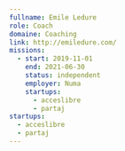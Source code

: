 ```yaml
---
fullname: Emile Ledure
role: Coach
domaine: Coaching
link: http://emiledure.com/
missions:
  - start: 2019-11-01
    end: 2021-06-30
    status: independent
    employer: Numa
    startups:
      - acceslibre
      - partaj
startups:
  - acceslibre
  - partaj
---
```

